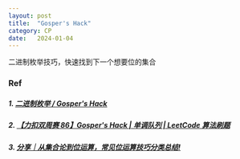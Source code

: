 ```yaml
---
layout: post
title:  "Gosper's Hack"
category: CP
date:   2024-01-04
---
```


二进制枚举技巧，快速找到下一个想要位的集合

### Ref

##### 1. [二进制枚举 / Gosper's Hack](https://leetcode.cn/problems/maximum-rows-covered-by-columns/solutions/1798794/by-endlesscheng-dvxe/?envType=daily-question&envId=2024-01-04)

##### 2. [【力扣双周赛 86】Gosper's Hack | 单调队列 | LeetCode 算法刷题](https://www.bilibili.com/video/BV1na41137jv/)

##### 3. [分享｜从集合论到位运算，常见位运算技巧分类总结!](https://leetcode.cn/circle/discuss/CaOJ45/)